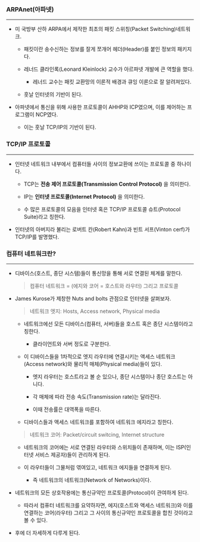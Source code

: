 ### ARPAnet(아파넷)

---

- 미 국방부 산하 ARPA에서 제작한 최초의 패킷 스위칭(Packet Switching)네트워크.

  - 패킷이란 송수신하는 정보를 잘게 쪼개어 헤더(Header)를 붙인 정보의 패키지다.

  - 레너드 클라인록(Leonard Kleinlock) 교수가 아르파넷 개발에 큰 역할을 했다.

    - 레너드 교수는 패킷 교환망의 이론적 배경과 큐잉 이론으로 잘 알려져있다.

  - 훗날 인터넷의 기반이 된다.

- 아파넷에서 통신을 위해 사용한 프로토콜이 AHHP와 ICP였으며, 이를 제어하는 프로그램이 NCP였다.

  - 이는 훗날 TCP/IP의 기반이 된다.

### TCP/IP 프로토콜

---

- 인터넷 네트워크 내부에서 컴퓨터들 사이의 정보교환에 쓰이는 프로토콜 중 하나이다.

  - TCP는 **전송 제어 프로토콜(Transmission Control Protocol)** 을 의미한다.

  - IP는 **인터넷 프로토콜(Internet Protocol)** 을 의미한다.

  - 수 많은 프로토콜의 모음을 인터넷 혹은 TCP/IP 프로토콜 슈트(Protocol Suite)라고 칭한다.

- 인터넷의 아버지라 불리는 로버트 칸(Robert Kahn)과 빈트 서프(Vinton cerf)가 TCP/IP를 발명했다.

### 컴퓨터 네트워크란?

---

- 디바이스(호스트, 종단 시스템)들이 통신망을 통해 서로 연결된 체계를 말한다.

  > 컴퓨터 네트워크 = (에지와 코어 = 호스트와 라우터) 그리고 프로토콜

- James Kurose가 제창한 Nuts and bolts 관점으로 인터넷을 살펴보자.

  > 네트워크 엣지: Hosts, Access network, Physical media

  - 네트워크에선 모든 디바이스(컴퓨터, 서버)들을 호스트 혹은 종단 시스템이라고 칭한다.

    - 클라이언트와 서버 정도로 구분한다.

  - 이 디바이스들을 1차적으로 엣지 라우터에 연결시키는 액세스 네트워크(Access network)와 물리적 매체(Physical media)들이 있다.

    - 엣지 라우터는 호스트라고 볼 순 있으나, 종단 시스템이나 종단 호스트는 아니다.

    - 각 매체에 따라 전송 속도(Transmission rate)는 달라진다.

    - 이때 전송률은 대역폭을 따른다.

  - 디바이스들과 액세스 네트워크를 포함하여 네트워크 에지라고 칭한다.

  > 네트워크 코어: Packet/circuit switcing, Internet structure

  - 네트워크의 코어에는 서로 연결된 라우터와 스위치들이 존재하며, 이는 ISP(인터넷 서비스 제공자)들이 관리하게 된다.

  - 이 라우터들이 그물처럼 엮여있고, 네트워크 에지들을 연결하게 된다.

    - 즉 네트워크의 네트워크(Network of Networks)이다.

- 네트워크의 모든 상호작용에는 통신규약인 프로토콜(Protocol)이 관여하게 된다.

  - 따라서 컴퓨터 네트워크를 요약하자면, 에지(호스트와 액세스 네트워크)와 이를 연결하는 코어(라우터) 그리고 그 사이의 통신규약인 프로토콜을 합친 것이라고 볼 수 있다.

- 후에 더 자세하게 다루게 된다.
